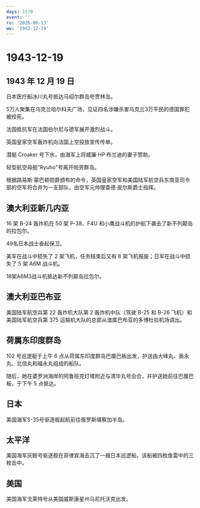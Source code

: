 ```yaml
---
days: 1570
event: ''
ru: '2026-06-13'
ww: '1943-12-19'
---
```


# 1943-12-19

## 1943 年 12 月 19 日

日本医疗船冰川丸号抵达马绍尔群岛夸贾林岛。

5万人聚集在乌克兰哈尔科夫广场，见证四名涉嫌杀害乌克兰3万平民的德国罪犯被绞死。

法国抵抗军在法国伯尔尼与德军展开激烈战斗。

英国皇家空军轰炸机向法国上空投放宣传传单。

潜艇 Croaker 号下水，由海军上将威廉·HP·布兰迪的妻子赞助。

轻型航空母舰"Ryuho"号离开帕劳群岛。

根据路易斯·蒙巴顿勋爵颁布的命令，英国皇家空军和美国陆军航空兵东南亚司令部的空军将合并为一支部队，由空军元帅理查德·皮尔斯爵士指挥。

## 澳大利亚新几内亚

16 架 B-24 轰炸机在 50 架 P-38、F4U
和小鹰战斗机的护航下袭击了新不列颠岛的拉包尔。

49名日本战士奋起保卫。

美军在战斗中损失了 2 架飞机，任务结束后又有 8
架飞机报废；日军在战斗中损失了 5 架 A6M 战斗机。

18架A6M3战斗机抵达新不列颠岛拉包尔。

## 澳大利亚巴布亚

美国陆军航空兵第 22 轰炸机大队第 2 轰炸机中队（驾驶 B-25 和 B-26
飞机）和美国陆军航空兵第 375
运输机大队的总部从澳属巴布亚的多博杜拉机场调出。

## 荷属东印度群岛

102 号巡逻艇于上午 6
点从荷属东印度群岛巴厘巴板出发，护送由大峰丸、奥永丸、北信丸和福永丸组成的船队。

随后，她在婆罗洲海岸的阿鲁班克灯塔附近与清华丸号会合，并护送她前往巴厘巴板，于下午
5 点抵达。

## 日本

美国海军S-35号驱逐舰起航前往俄罗斯堪察加半岛。

## 太平洋

美国海军灰鲸号驱逐舰在菲律宾海击沉了一艘日本巡逻船，该船被四枚鱼雷中的三枚击中。

## 美国

美国海军戈莱特号从美国威斯康星州马尼托沃克出发。